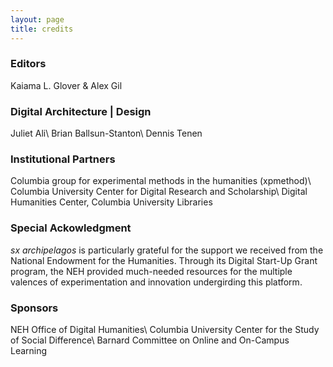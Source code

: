 ```yaml
---
layout: page
title: credits
---
```


### Editors

Kaiama L. Glover & Alex Gil

### Digital Architecture | Design
Juliet Ali\\
Brian Ballsun-Stanton\\
Dennis Tenen


### Institutional Partners

Columbia group for experimental methods in the humanities (xpmethod)\\
Columbia University Center for Digital Research and Scholarship\\
Digital Humanities Center, Columbia University Libraries

### Special Ackowledgment

*sx archipelagos* is particularly grateful for the support we received from the National Endowment for the Humanities. Through its Digital Start-Up Grant program, the NEH provided much-needed resources for the multiple valences of experimentation and innovation undergirding this platform.

### Sponsors
NEH Office of Digital Humanities\\
Columbia University Center for the Study of Social Difference\\
Barnard Committee on Online and On-Campus Learning